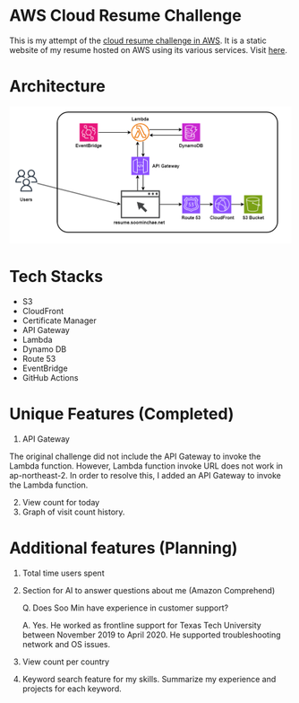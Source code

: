 # AWS Cloud Resume Challenge
This is my attempt of the [cloud resume challenge in AWS](https://cloudresumechallenge.dev/docs/the-challenge/aws/). It is a static website of my resume hosted on AWS using its various services. Visit [here](https://resume.soominchae.net).

# Architecture
![Cloud Resume Challenge Architecture](images/cloud_resume_challenge.png)

# Tech Stacks
- S3
- CloudFront
- Certificate Manager
- API Gateway
- Lambda
- Dynamo DB
- Route 53
- EventBridge
- GitHub Actions

# Unique Features (Completed)
1. API Gateway

The original challenge did not include the API Gateway to invoke the Lambda function. However, Lambda function invoke URL does not work in ap-northeast-2. In order to resolve this, I added an API Gateway to invoke the Lambda function.

2. View count for today
3. Graph of visit count history.

# Additional features (Planning)
1. Total time users spent
2. Section for AI to answer questions about me (Amazon Comprehend)

   Q. Does Soo Min have experience in customer support?
   
   A. Yes. He worked as frontline support for Texas Tech University between November 2019 to April 2020. He supported troubleshooting network and OS issues.
   
3. View count per country
4. Keyword search feature for my skills. Summarize my experience and projects for each keyword.
